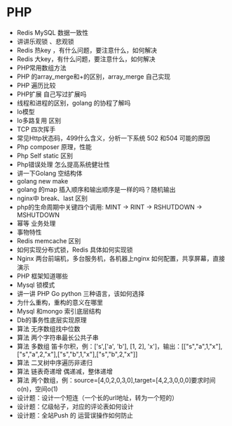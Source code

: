 # PHP

- Redis MySQL 数据一致性
- 讲讲乐观锁 、悲观锁  
- Redis 热key ，有什么问题，要注意什么，如何解决
- Redis 大key，有什么问题，要注意什么，如何解决
- PHP常用数组方法
- PHP 的array_merge和+的区别，array_merge 自己实现
- PHP 遍历比较
- PHP扩展 自己写过扩展吗
- 线程和进程的区别，golang 的协程了解吗
- Io模型
- Io多路复用 区别
- TCP 四次挥手
- 常见Http状态码，499什么含义，分析一下系统 502 和504 可能的原因
- Php composer 原理，性能
- Php Self static 区别
- Php错误处理 怎么提高系统健壮性
- 讲一下Golang 空结构体
- golang new make
- golang 的map 插入顺序和输出顺序是一样的吗？随机输出
- nginx中 break、last 区别
- php的生命周期中关键四个调用: MINT -> RINT -> RSHUTDOWN -> MSHUTDOWN
- 幂等 业务处理
- 事物特性
- Redis  memcache 区别
- 如何实现分布式锁，Redis 具体如何实现锁
- Nginx 两台前端机，多台服务机，各机器上nginx 如何配置，共享屏幕，直接演示
- PHP 框架知道哪些
- Mysql 锁模式
- 讲一讲 PHP Go python 三种语言，该如何选择
- 为什么重构，重构的意义在哪里
- Mysql 和mongo 索引底层结构
- Db的事务性底层实现原理
- 算法 无序数组找中位数
- 算法 两个字符串最长公共子串
- 算法 多数组 笛卡尔积，例：['s',['a', 'b'], [1, 2], 'x']，输出：[["s","a",1,"x"],["s","a",2,"x"],["s","b",1,"x"],["s","b",2,"x"]]
- 算法 二叉树中序遍历非递归
- 算法 链表奇递增 偶递减，整体递增
- 算法 两个数组，例：source=[4,0,2,0,3,0],target=[4,2,3,0,0,0]要求时间o(n)，空间o(1)
- 设计题：设计一个短连（一个长的url地址，转为一个短的）
- 设计题：亿级帖子，对应的评论表如何设计
- 设计题：全站Push 的 运营误操作如何防止